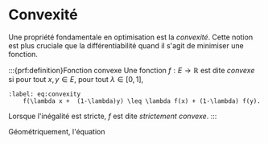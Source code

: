 # Convexité

Une propriété fondamentale en optimisation est la *convexité*. Cette notion est plus cruciale que la différentiabilité quand il s'agit de minimiser une fonction.

:::{prf:definition}Fonction convexe
Une fonction $f:E \to \mathbb{R}$ est dite *convexe* si pour tout $x,y \in E$, pour tout $\lambda \in [0,1]$,
```{math}
:label: eq:convexity
    f(\lambda x +  (1-\lambda)y) \leq \lambda f(x) + (1-\lambda) f(y).
```
Lorsque l'inégalité est stricte, $f$ est dite *strictement convexe*.
:::

Géométriquement, l'équation [](#eq:convexity)
